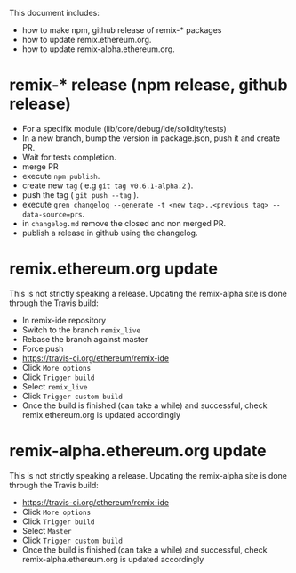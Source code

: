 This document includes:
 - how to make npm, github release of remix-* packages
 - how to update remix.ethereum.org.
 - how to update remix-alpha.ethereum.org.

# remix-* release (npm release, github release) 
   
 - For a specifix module (lib/core/debug/ide/solidity/tests)
 - In a new branch, bump the version in package.json, push it and create PR.
 - Wait for tests completion.
 - merge PR
 - execute `npm publish`.
 - create new `tag` ( e.g `git tag v0.6.1-alpha.2` ).
 - push the tag ( `git push --tag` ).
 - execute `gren changelog --generate -t <new tag>..<previous tag> --data-source=prs`.
 - in `changelog.md` remove the closed and non merged PR.
 - publish a release in github using the changelog.


# remix.ethereum.org update

This is not strictly speaking a release. Updating the remix-alpha site is done through the Travis build:

 - In remix-ide repository
 - Switch to the branch `remix_live`
 - Rebase the branch against master
 - Force push
 - https://travis-ci.org/ethereum/remix-ide
 - Click `More options`
 - Click `Trigger build`
 - Select `remix_live`
 - Click `Trigger custom build`
 - Once the build is finished (can take a while) and successful, check remix.ethereum.org is updated accordingly

# remix-alpha.ethereum.org update

This is not strictly speaking a release. Updating the remix-alpha site is done through the Travis build:

 - https://travis-ci.org/ethereum/remix-ide
 - Click `More options`
 - Click `Trigger build`
 - Select `Master`
 - Click `Trigger custom build`
 - Once the build is finished (can take a while) and successful, check remix-alpha.ethereum.org is updated accordingly
